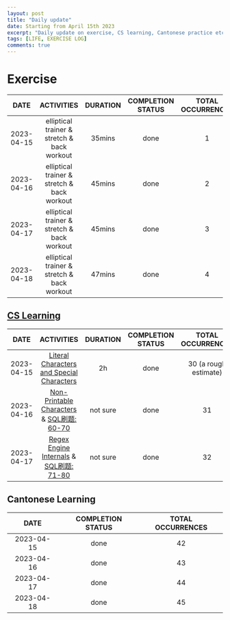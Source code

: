 ```yaml
---
layout: post
title: "Daily update"
date: Starting from April 15th 2023
excerpt: "Daily update on exercise, CS learning, Cantonese practice etc."  
tags: [LIFE, EXERCISE LOG]
comments: true
---
```


# Exercise   

| DATE	| ACTIVITIES | DURATION | COMPLETION STATUS | TOTAL OCCURRENCES |
| :----: | :----: | :----: | :----: | :----:|
| 2023-04-15 | elliptical trainer & stretch & back workout | 35mins | done | 1 |
| 2023-04-16 | elliptical trainer & stretch & back workout | 45mins | done | 2|
| 2023-04-17 | elliptical trainer & stretch & back workout | 45mins | done | 3|
| 2023-04-18 | elliptical trainer & stretch & back workout | 47mins | done | 4|

## [CS Learning](https://mu-1104.github.io/CS-Learning-Log/)


| DATE	| ACTIVITIES | DURATION | COMPLETION STATUS | TOTAL OCCURRENCES |
| :----: | :----: | :----: | :----: | :----:|
| 2023-04-15| [Literal Characters and Special Characters](https://www.regular-expressions.info/characters.html) | 2h | done | 30 (a rough estimate) |
| 2023-04-16| [Non-Printable Characters](https://www.regular-expressions.info/nonprint.html) & [SQL刷题: 60-70](https://www.nowcoder.com/exam/oj?page=1&tab=SQL%E7%AF%87&topicId=298)  | not sure  | done | 31 |
| 2023-04-17| [Regex Engine Internals](https://se.ifmo.ru/~ad/Documentation/Mastering_RegExp/mastregex2-CHP-4-SECT-1.html) & [SQL刷题: 71-80](https://www.nowcoder.com/exam/oj?page=1&tab=SQL%E7%AF%87&topicId=298)  | not sure | done | 32 |


## Cantonese Learning

| DATE	| COMPLETION STATUS | TOTAL OCCURRENCES |
| :----: | :----: | :----: |
| 2023-04-15 | done | 42 |
| 2023-04-16 | done | 43 |
| 2023-04-17 | done | 44 |
| 2023-04-18 | done | 45 |


